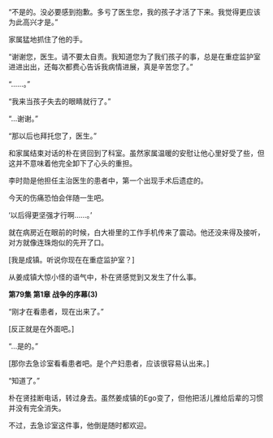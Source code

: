 “不是的。没必要感到抱歉。多亏了医生您，我的孩子才活了下来。我觉得更应该为此高兴才是。”

家属猛地抓住了他的手。

“谢谢您，医生。请不要太自责。我知道您为了我们孩子的事，总是在重症监护室进进出出，还每次都费心告诉我病情进展，真是辛苦您了。”

“……。”

“我来当孩子失去的眼睛就行了。”

“…谢谢。”

“那以后也拜托您了，医生。”

和家属结束对话的朴在贤回到了科室。虽然家属温暖的安慰让他心里好受了些，但这并不意味着他完全卸下了心头的重担。

李时勋是他担任主治医生的患者中，第一个出现手术后遗症的。

今天的伤痛恐怕会伴随一生吧。

‘以后得更坚强才行啊……。’

就在病房近在眼前的时候，白大褂里的工作手机传来了震动。他还没来得及接听，对方就像连珠炮似的先开了口。

[我是成镇。听说你现在在重症监护室？]

从姜成镇大惊小怪的语气中，朴在贤感觉到又发生了什么事。

**第79集 第1章 战争的序幕(3)**

“刚才在看患者，现在出来了。”

[反正就是在外面吧。]

“…是的。”

[那你去急诊室看看患者吧。是个产妇患者，应该很容易认出来。]

“知道了。”

朴在贤挂断电话，转过身去。虽然姜成镇的Ego变了，但他把活儿推给后辈的习惯并没有完全消失。

不过，去急诊室这件事，他倒是随时都欢迎。